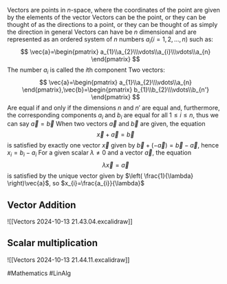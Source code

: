 Vectors are points in $n$-space, where the coordinates of the point are given by the elements of the vector
Vectors can be the point, or they can be thought of as the directions to a point, or they can be thought of as simply the direction in general
Vectors can have be $n$ dimensional and are represented as an ordered system of $n$ numbers $a_{i}(i=1,2,\dots,n)$ such as:
$$
\vec{a}=\begin{pmatrix}
a_{1}\\a_{2}\\\vdots\\a_{i}\\\vdots\\a_{n}
\end{pmatrix}
$$
The number $a_{i}$ is called the $i$th component
Two vectors:
$$
\vec{a}=\begin{pmatrix}
a_{1}\\a_{2}\\\vdots\\a_{n}
\end{pmatrix},\vec{b}=\begin{pmatrix}
b_{1}\\b_{2}\\\vdots\\b_{n'}
\end{pmatrix}
$$
Are equal if and only if the dimensions $n$ and $n'$ are equal and, furthermore, the corresponding components $a_{i}$ and $b_{i}$ are equal for all $1\leq i\leq n$, thus we can say $\vec{a}=\vec{b}$
When two vectors $\vec{a}$ and $\vec{b}$ are given, the equation
$$
\vec{x}+\vec{a}=\vec{b}
$$
is satisfied by exactly one vector $\vec{x}$ given by $\vec{b}+(-\vec{a})=\vec{b}-\vec{a}$, hence $x_{i}=b_{i}-a_{i}$
For a given scalar $\lambda \neq 0$ and a vector $\vec{a}$, the equation
$$
\lambda \vec{x}=\vec{a}
$$
is satisfied by the unique vector given by $\left( \frac{1}{\lambda} \right)\vec{a}$, so $x_{i}=\frac{a_{i}}{\lambda}$
## Vector Addition
![[Vectors 2024-10-13 21.43.04.excalidraw]]

## Scalar multiplication
![[Vectors 2024-10-13 21.44.11.excalidraw]]

#Mathematics #LinAlg 